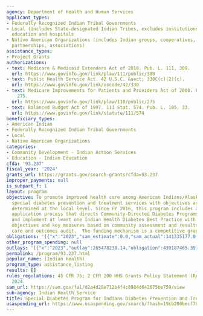 ```yaml
---
agency: Department of Health and Human Services
applicant_types:
- Federally Recognized Indian Tribal Governments
- Local (includes State-designated Indian Tribes, excludes institutions of higher
  education and hospitals
- Native American Organizations (includes Indian groups, cooperatives, corporations,
  partnerships, associations)
assistance_types:
- Project Grants
authorizations:
- text: Medicare & Medicaid Extenders Act of 2010. Pub. L. 111, 309.
  url: https://www.govinfo.gov/link/plaw/111/public/309
- text: Public Health Service Act. 42 U.S.C. &sect; 330C(c)(2)(c).
  url: https://www.govinfo.gov/link/uscode/42/330
- text: Medicare Improvements for Patients and Providers Act of 2008. Pub. L. 110,
    275.
  url: https://www.govinfo.gov/link/plaw/110/public/275
- text: Balanced Budget Act of 1997. 111 Stat. 574. Pub. L. 105, 33.
  url: https://www.govinfo.gov/link/statute/111/574
beneficiary_types:
- American Indian
- Federally Recognized Indian Tribal Governments
- Local
- Native American Organizations
categories:
- Community Development - Indian Action Services
- Education - Indian Education
cfda: '93.237'
fiscal_year: '2024'
grants_url: https://grants.gov/search-grants?cfda=93.237
improper_payments: null
is_subpart_f: 1
layout: program
objective: To promote improved health care among American Indians/Alaska Natives through
  special diabetes prevention and treatment services with objectives and priorities
  determined at the local level. Since FY 2016, this program includes a new grant
  application process that directs Community-Directed Diabetes Programs to identify
  and implement at least one Indian Health Diabetes Best Practice with defined goals,
  objectives and key measures based on community assessment and results of diabetes
  care and outcomes audit.  The funding mechanism is a competitive grant program.
obligations: '[{"x":"2023","sam_estimate":0.0,"sam_actual":141335177.0,"usa_spending_actual":117594425.35},{"x":"2024","sam_estimate":0.0,"sam_actual":149193765.0,"usa_spending_actual":149664740.34},{"x":"2025","sam_estimate":0.0,"sam_actual":202418992.0,"usa_spending_actual":129088214.38}]'
other_program_spending: null
outlays: '[{"x":"2023","outlay":265478238.14,"obligation":439187465.39},{"x":"2024","outlay":13926289.28,"obligation":4537830.0},{"x":"2025","outlay":0.0,"obligation":0.0}]'
permalink: /program/93.237.html
popular_name: (Indian Health)
program_type: assistance_listing
results: []
rules_regulations: 45 CFR 75; 2 CFR 200 HHS Grants Policy Statement (Rev.) October
  2024.
sam_url: https://sam.gov/fal/d2a4d29e712b4f4c8984d642675be759/view
sub-agency: Indian Health Service
title: Special Diabetes Program for Indians Diabetes Prevention and Treatment  Projects
usaspending_url: https://www.usaspending.gov/search/?hash=19cb200becf704bfe96d38c692b2b09f
---
```

